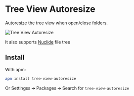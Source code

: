 # Tree View Autoresize

Autoresize the tree view when open/close folders.

![Tree View Autoresize](https://cloud.githubusercontent.com/assets/10590799/14082869/a6132a20-f4cf-11e5-8640-e067730f7098.gif)

It also supports [Nuclide](http://nuclide.io) file tree

## Install
With apm:
```bash
apm install tree-view-autoresize
```
Or Settingss ➔ Packages ➔ Search for `tree-view-autoresize`
